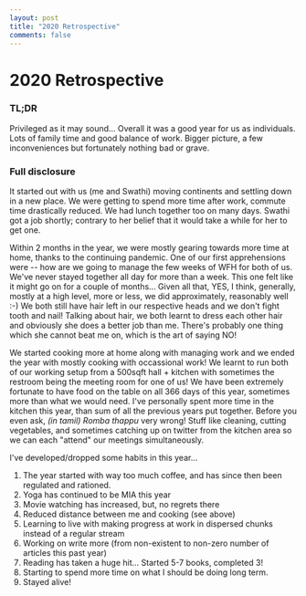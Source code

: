 ```yaml
---
layout: post
title: "2020 Retrospective"
comments: false
---
```


# 2020 Retrospective
### TL;DR

Privileged as it may sound... Overall it was a good year for us as individuals. Lots of family time and good balance of work. Bigger picture, a few inconveniences but fortunately nothing bad or grave.

### Full disclosure

It started out with us (me and Swathi) moving continents and settling down in a new place. We were getting to spend more time after work, commute time drastically reduced. We had lunch together too on many days. Swathi got a job shortly; contrary to her belief that it would take a while for her to get one.

Within 2 months in the year, we were mostly gearing towards more time at home, thanks to the continuing pandemic. One of our first apprehensions were -- how are we going to manage the few weeks of WFH for both of us. We've never stayed together all day for more than a week. This one felt like it might go on for a couple of months... Given all that, YES, I think, generally, mostly at a high level, more or less, we did approximately, reasonably well :-) We both still have hair left in our respective heads and we don't fight tooth and nail! Talking about hair, we both learnt to dress each other hair and obviously she does a better job than me. There's probably one thing which she cannot beat me on, which is the art of saying NO!

We started cooking more at home along with managing work and we ended the year with mostly cooking with occassional work! We learnt to run both of our working setup from a 500sqft hall + kitchen with sometimes the restroom being the meeting room for one of us! We have been extremely fortunate to have food on the table on all 366 days of this year, sometimes more than what we would need. I've personally spent more time in the kitchen this year, than sum of all the previous years put together. Before you even ask, _(in tamil) Romba thappu_ very wrong! Stuff like cleaning, cutting vegetables, and sometimes catching up on twitter from the kitchen area so we can each "attend" our meetings simultaneously.

I've developed/dropped some habits in this year...
1. The year started with way too much coffee, and has since then been regulated and rationed. 
2. Yoga has continued to be MIA this year
3. Movie watching has increased, but, no regrets there
4. Reduced distance between me and cooking (see above)
5. Learning to live with making progress at work in dispersed chunks instead of a regular stream
6. Working on write more (from non-existent to non-zero number of articles this past year)
7. Reading has taken a huge hit... Started 5-7 books, completed 3!
8. Starting to spend more time on what I should be doing long term.
9. Stayed alive!
